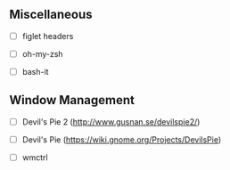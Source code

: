 

## Miscellaneous

-[ ] figlet headers
-[ ] oh-my-zsh
-[ ] bash-it


## Window Management

-[ ] Devil's Pie 2 (http://www.gusnan.se/devilspie2/)
-[ ] Devil's Pie (https://wiki.gnome.org/Projects/DevilsPie)
-[ ] wmctrl


